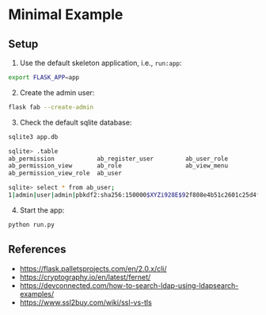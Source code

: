 # Minimal Example

## Setup

1. Use the default skeleton application, i.e., `run:app`:
```bash
export FLASK_APP=app
```

2. Create the admin user:
```bash
flask fab --create-admin
```

3. Check the default sqlite database:
```bash
sqlite3 app.db

sqlite> .table
ab_permission            ab_register_user         ab_user_role
ab_permission_view       ab_role                  ab_view_menu
ab_permission_view_role  ab_user

sqlite> select * from ab_user;
1|admin|user|admin|pbkdf2:sha256:150000$XYZi928E$92f808e4b51c2601c25d4f80c7a53fbaf19d7ea323a5ab779a5d3c430a7478c1|1|admin@fab.org|2021-12-30 13:32:53.946392|2|0|2021-12-30 13:21:00.829089|2021-12-30 13:21:00.829102||
```

4. Start the app:
```bash
python run.py
```

## References
* https://flask.palletsprojects.com/en/2.0.x/cli/
* https://cryptography.io/en/latest/fernet/
* https://devconnected.com/how-to-search-ldap-using-ldapsearch-examples/
* https://www.ssl2buy.com/wiki/ssl-vs-tls
